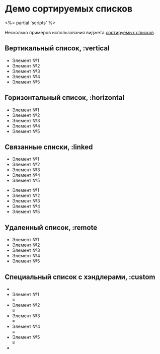 # Демо сортируемых списков
<%= partial 'scripts' %>

Несколько примеров использования виджета [сортируемых списков](/ui/sortable)

## Вертикальный список, :vertical

<p>
  <ul class="sortable" data-sortable="">
    <li>Элемент №1</li>
    <li>Элемент №2</li>
    <li>Элемент №3</li>
    <li>Элемент №4</li>
    <li>Элемент №5</li>
  </ul>
</p>

## Горизонтальный список, :horizontal

<p>
  <ul class="sortable horizontal" data-sortable="">
    <li>Элемент №1</li>
    <li>Элемент №2</li>
    <li>Элемент №3</li>
    <li>Элемент №4</li>
    <li>Элемент №5</li>
  </ul>
</p>

## Связанные списки, :linked

<p>
  <ul class="sortable" id="list-1" data-sortable="{accept: 'list-2'}">
    <li>Элемент №1</li>
    <li>Элемент №2</li>
    <li>Элемент №3</li>
    <li>Элемент №4</li>
    <li>Элемент №5</li>
  </ul>

  <ul class="sortable" id="list-2" data-sortable="{accept: 'list-1'}">
    <li>Элемент №1</li>
    <li>Элемент №2</li>
    <li>Элемент №3</li>
    <li>Элемент №4</li>
    <li>Элемент №5</li>
  </ul>
</p>


## Удаленный список, :remote

<p>
  <ul class="sortable" data-sortable="{url: '%{id}/move.html', Xhr: {evalScripts: true}}">
    <li id="item_1">Элемент №1</li>
    <li id="item_2">Элемент №2</li>
    <li id="item_3">Элемент №3</li>
    <li id="item_4">Элемент №4</li>
    <li id="item_5">Элемент №5</li>
  </ul>
</p>
<p>
  <div id="moving-status"></div>
</p>


## Специальный список с хэндлерами, :custom

<p>
  <ul class="sortable" id="custom" data-sortable="{itemCss:'li.item', handleCss: 'div.handle'}">
    <li class="nothing"></li>
    <li class="item">Элемент №1 <div class="handle">&equiv;</div></li>
    <li class="item">Элемент №2 <div class="handle">&equiv;</div></li>
    <li class="item">Элемент №3 <div class="handle">&equiv;</div></li>
    <li class="item">Элемент №4 <div class="handle">&equiv;</div></li>
    <li class="item">Элемент №5 <div class="handle">&equiv;</div></li>
    <li class="nothing"></li>
  </ul>
</p>
